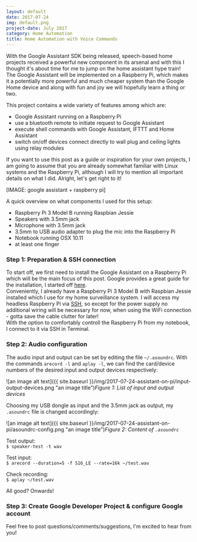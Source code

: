 ```yaml
---
layout: default
date: 2017-07-24
img: default.png
project-date: July 2017
category: Home Automation
title: Home Automation with Voice Commands
---
```


With the Google Assistant SDK being released, speech-based home projects received a powerful new component in its arsenal and with this I thought it's about time for me to jump on the home assistant hype train!  
The Google Assistant will be implemented on a Raspberry Pi, which makes it a potentially more powerful and much cheaper system than the Google Home device and along with fun and joy we will hopefully learn a thing or two.

This project contains a wide variety of features among which are:
- Google Assistant running on a Raspberry Pi
- use a bluetooth remote to initiate request to Google Assistant
- execute shell commands with Google Assistant, IFTTT and Home Assistant
- switch on/off devices connect directly to wall plug and ceiling lights using relay modules

If you want to use this post as a guide or inspiration for your own projects, I am going to assume that you are already somewhat familiar with Linux systems and the Raspberry Pi, although I will try to mention all important details on what I did. Alright, let's get right to it!

[IMAGE: google assistant + raspberry pi]

A quick overview on what components I used for this setup:
- Raspberry Pi 3 Model B running Raspbian Jessie
- Speakers with 3.5mm jack
- Microphone with 3.5mm jack
- 3.5mm to USB audio adapter to plug the mic into the Raspberry Pi
- Notebook running OSX 10.11
- at least one finger

### Step 1: Preparation & SSH connection
To start off, we first need to install the Google Assistant on a Raspberry Pi which will be the main focus of this post. Google provides a great guide for the installation, I started off [here](https://developers.google.com/assistant/sdk/develop/python/hardware/setup).  
Conveniently, I already have a Raspberry Pi 3 Model B with Raspbian Jessie installed which I use for my home surveillance system. I will access my headless Raspberry Pi via [SSH](https://www.raspberrypi.org/documentation/remote-access/ssh/), so except for the power supply no additional wiring will be necessary for now, when using the WiFi connection - gotta save the cable clutter for later!  
With the option to comfortably controll the Raspberry Pi from my notebook, I connect to it via SSH in Terminal.

### Step 2: Audio configuration

The audio input and output can be set by editing the file `~/.asoundrc`.
With the commands `arecord -l` and `aplay -l`, we can find the card/device numbers of the desired input and output devices respectively:

![an image alt text]({{ site.baseurl }}/img/2017-07-24-assistant-on-pi/input-output-devices.png "an image title")*Figure 1: List of input and output devices*

Choosing my USB dongle as input and the 3.5mm jack as output, my `.asoundrc` file is changed accordingly:

![an image alt text]({{ site.baseurl }}/img/2017-07-24-assistant-on-pi/asoundrc-config.png "an image title")*Figure 2: Content of `.asoundrc`*

Test output:  
`$ speaker-test -t wav`

Test input:  
`$ arecord --duration=5 -f S16_LE --rate=16k ~/test.wav`

Check recording:  
`$ aplay ~/test.wav`

All good? Onwards!

### Step 3: Create Google Developer Project & configure Google account




Feel free to post questions/comments/suggestions, I'm excited to hear from you!
